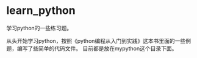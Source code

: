 # learn_python
学习python的一些练习题。

从头开始学习python，按照《python编程从入门到实践》这本书里面的一些例题，编写了些简单的代码文件。
目前都是放在mypython这个目录下面。
